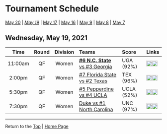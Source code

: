 <a name="top"></a>  

# Tournament Schedule  

[May 20](./05-20.md) &#124; *[May 19](./05-19.md)* &#124; [May 17](./05-17.md) &#124; [May 16](./05-16.md) &#124; [May 9](./05-09.md) &#124; [May 8](./05-08.md) &#124; [May 7](./05-07.md)  

## Wednesday, May 19, 2021  

| **Time** | **Round** | **Division** | **Teams** | **Score** | **Links** |  
| :------: | :-------: | :----------: | :-------- | :-------- | :-------- |  
| 11:00am  | QF        | Women        | [<b>#6 N.C. State</b> vs #3 Georgia](../ncaaw/matches/R4_17-24_NCST_vs_UGA.md) | UGA (92%) | <a href="http://scores.tennisticker.de/usa/ustanc/conf/league/sb.html?tournid=785&clubid=255-286&cn1=Georgia&cn2=NC%20State&ci1=255&ci2=286&lid=83" target="_blank"><img src="https://abs-0.twimg.com/emoji/v2/svg/1f4ca.svg" width="18" height="18" /></a><a href="https://t1.app.link/ncaachampionships" target="_blank"><img src="https://abs-0.twimg.com/emoji/v2/svg/1f4fa.svg" width="18" height="18" /></a> |  
| 2:00pm   | QF        | Women        | [#7 Florida State vs #2 Texas](../ncaaw/matches/R4_25-32_FSU_vs_TEX.md) | TEX (96%) | <a href="http://scores.tennisticker.de/usa/ustanc/conf/league/sb.html?tournid=787&clubid=265-241&cn1=Texas&cn2=Florida%20State&ci1=265&ci2=241&lid=83" target="_blank"><img src="https://abs-0.twimg.com/emoji/v2/svg/1f4ca.svg" width="18" height="18" /></a><a href="https://t1.app.link/ncaachampionships" target="_blank"><img src="https://abs-0.twimg.com/emoji/v2/svg/1f4fa.svg" width="18" height="18" /></a> |  
| 5:30pm   | QF        | Women        | [#5 Pepperdine vs #4 UCLA](../ncaaw/matches/R4_9-16_PEPP_vs_UCLA.md) | UCLA (52%) | <a href="http://scores.tennisticker.de/usa/ustanc/conf/lp.html?lid=83" target="_blank"><img src="https://abs-0.twimg.com/emoji/v2/svg/1f4ca.svg" width="18" height="18" /></a><a href="https://tennischannel.com/?utm_source=tennis-dot-com&utm_medium=navigation" target="_blank"><img src="https://abs-0.twimg.com/emoji/v2/svg/1f4fa.svg" width="18" height="18" /></a> |  
| 7:30pm   | QF        | Women        | [Duke vs #1 North Carolina](../ncaaw/matches/R4_1-8_DUKE_vs_UNC.md) | UNC (97%) | <a href="http://scores.tennisticker.de/usa/ustanc/conf/lp.html?lid=83" target="_blank"><img src="https://abs-0.twimg.com/emoji/v2/svg/1f4ca.svg" width="18" height="18" /></a><a href="https://tennischannel.com/?utm_source=tennis-dot-com&utm_medium=navigation" target="_blank"><img src="https://abs-0.twimg.com/emoji/v2/svg/1f4fa.svg" width="18" height="18" /></a> |  

------

Return to the [Top](#top) &#124; [Home Page](../../index.md)